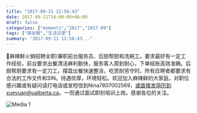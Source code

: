 ```yaml
---
title: "2017-09-21 12:56:43"
date: 2017-09-21T10:00:00+08:00
draft: false
categories: ["moments","2017","2017-09"]
tags: ["朋友圈","生活记录"]
summary: "2017-09-21 12:56:43..."
---
```


📢麻辣鲜火锅招聘全职/兼职前台服务员、后厨帮厨和洗碗工。要求最好有一定工作经验，前台要求出餐清洁麻利勤快，服务客人周到耐心，下单结账高效准确。后厨帮厨要求有一定刀工，摆盘出餐快速整洁，吃苦耐劳守时。所有应聘者都要求有合法的工作文件和SIN。待遇优厚，环境轻松。欢迎加入麻辣鲜的大家庭。对职位感兴趣或有疑问请打电话或发短信到Nina7807002569，或直接发简历到xueyuan@ualberta.ca。一但通过面试即刻培训上岗。感谢各位的关注。

![Media 1](/Moments/photos/2017-09-21/201709211256430.jpg)

